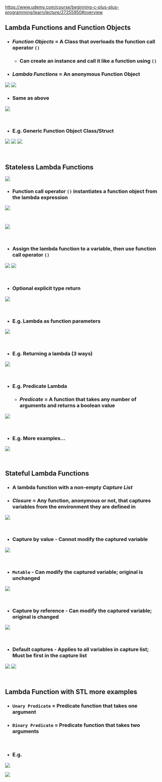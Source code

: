 https://www.udemy.com/course/beginning-c-plus-plus-programming/learn/lecture/27255950#overview

## Lambda Functions and Function Objects
- ### ***Function Objects*** = A Class that overloads the function call operator `()`
	- ### Can create an instance and call it like a function using `()`
- ### ***Lambda Functions*** = An anonymous Function Object
![](./img/function_objects.png)
![](./img/function_objects_2.png)
- ### Same as above
![](./img/function_objects_3.png)

<br>

- ### E.g. Generic Function Object Class/Struct
![](./img/function_objects_4.png)
![](./img/function_objects_5.png)
![](./img/function_objects_6.png)

<br>

## Stateless Lambda Functions
![](./img/lambda.png)
- ### Function call operator `()` instantiates a function object from the lambda expression
![](./img/lambda_2.png)

<br>

![](./img/lambda_3.png)

<br>

- ### Assign the lambda function to a variable, then use function call operator `()`
![](./img/lambda_4.png)
![](./img/lambda_5.png)

<br>

- ### Optional explicit type return
![](./img/lambda_6.png)

<br>

- ### E.g. Lambda as function parameters
![](./img/lambda_9.png)

<br>

- ### E.g. Returning a lambda (3 ways)
![](./img/lambda_10.png)

<br>

- ### E.g. Predicate Lambda
	- ### ***Predicate*** = A function that takes any number of arguments and returns a boolean value
![](./img/lambda_11.png)

<br>

- ### E.g. More examples...
![](./img/lambda_12.png)

<br>

## Stateful Lambda Functions
- ### A lambda function with a non-empty ***Capture List***
- ### ***Closure*** = Any function, anonymous or not, that captures variables from the environment they are defined in
![](./img/lambda_14.png)

<br>

- ### Capture by value - Cannot modify the captured variable
![](./img/lambda_15.png)

<br>

- ### `Mutable` - Can modify the captured variable; original is unchanged
![](./img/lambda_16.png)

<br>

- ### Capture by reference - Can modify the captured variable; original is changed
![](./img/lambda_17.png)

<br>

- ### Default captures - Applies to all variables in capture list; Must be first in the capture list
![](./img/lambda_18.png)
![](./img/lambda_19.png)

<br>

## Lambda Function with STL more examples
- ### `Unary Predicate` = Predicate function that takes one argument
- ### `Binary Predicate` = Predicate function that takes two arguments

<br>

- ### E.g.
![](./img/lambda_20.png)

![](./img/lambda_21.png)